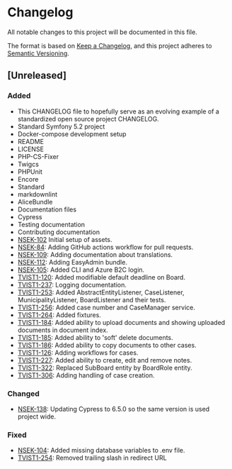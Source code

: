 # Changelog

All notable changes to this project will be documented in this file.

The format is based on [Keep a Changelog](https://keepachangelog.com/en/1.0.0/),
and this project adheres to [Semantic Versioning](https://semver.org/spec/v2.0.0.html).

## [Unreleased]
### Added
- This CHANGELOG file to hopefully serve as an evolving example of a
  standardized open source project CHANGELOG.
- Standard Symfony 5.2 project
- Docker-compose development setup
- README
- LICENSE
- PHP-CS-Fixer
- Twigcs
- PHPUnit
- Encore
- Standard
- markdownlint
- AliceBundle
- Documentation files
- Cypress
- Testing documentation
- Contributing documentation
- [NSEK-102](https://jira.itkdev.dk/browse/NSEK-104) Initial setup of assets.
- [NSEK-84](https://jira.itkdev.dk/browse/NSEK-84): Adding GitHub actions workflow for pull requests.
- [NSEK-109](https://jira.itkdev.dk/browse/NSEK-84): Adding documentation about translations.
- [NSEK-112](https://jira.itkdev.dk/browse/NSEK-112): Adding EasyAdmin bundle.
- [NSEK-105](https://jira.itkdev.dk/browse/NSEK-105): Added CLI and Azure B2C login.
- [TVIST1-120](https://jira.itkdev.dk/browse/TVIST1-120): Added modifiable default deadline on Board.
- [TVIST1-237](https://jira.itkdev.dk/browse/TVIST1-237): Logging documentation.
- [TVIST1-253](https://jira.itkdev.dk/browse/TVIST1-253): Added AbstractEntityListener, CaseListener,
MunicipalityListener, BoardListener and their tests.
- [TVIST1-256](https://jira.itkdev.dk/browse/TVIST1-256): Added case number and CaseManager service.
- [TVIST1-264](https://jira.itkdev.dk/browse/TVIST1-264): Added fixtures.
- [TVIST1-184](https://jira.itkdev.dk/browse/TVIST1-184): Added ability to upload documents and showing
  uploaded documents in document index.
- [TVIST1-185](https://jira.itkdev.dk/browse/TVIST1-185): Added ability to 'soft' delete documents.
- [TVIST1-186](https://jira.itkdev.dk/browse/TVIST1-186): Added ability to copy documents to other cases.
- [TVIST1-126](https://jira.itkdev.dk/browse/TVIST1-126): Adding workflows for cases.
- [TVIST1-227](https://jira.itkdev.dk/browse/TVIST1-227): Added ability to create, edit and remove notes.
- [TVIST1-322](https://jira.itkdev.dk/browse/TVIST1-322): Replaced SubBoard entity by BoardRole entity.
- [TVIST1-306](https://jira.itkdev.dk/browse/TVIST1-306): Adding handling of case creation.

### Changed
- [NSEK-138](https://jira.itkdev.dk/browse/NSEK-138): Updating Cypress to 6.5.0 so the same version is used project wide.

### Fixed
- [NSEK-104](https://jira.itkdev.dk/browse/NSEK-104): Added missing database variables to .env file.
- [TVIST1-254](https://jira.itkdev.dk/browse/TVIST1-254): Removed trailing slash in redirect URL